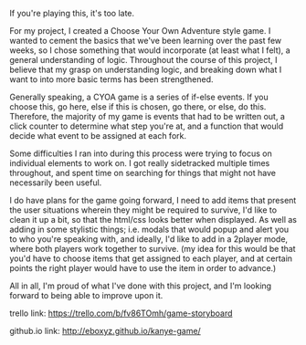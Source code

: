 If you're playing this, it's too late.

For my project, I created a Choose Your Own Adventure style game. I wanted to cement the basics that we've been learning over the past few weeks, so I chose something that would incorporate (at least what I felt), a general understanding of logic. Throughout the course of this project, I believe that my grasp on understanding logic, and breaking down what I want to into more basic terms has been strengthened. 

Generally speaking, a CYOA game is a series of if-else events. If you choose this, go here, else if this is chosen, go there, or else, do this. Therefore, the majority of my game is events that had to be written out, a click counter to determine what step you're at, and a function that would decide what event to be assigned at each fork. 

Some difficulties I ran into during this process were trying to focus on individual elements to work on. I got really sidetracked multiple times throughout, and spent time on searching for things that might not have necessarily been useful.

I do have plans for the game going forward, I need to add items that present the user situations wherein they might be required to survive, I'd like to clean it up a bit, so that the html/css looks better when displayed. As well as adding in some stylistic things; i.e. modals that would popup and alert you to who you're speaking with, and ideally, I'd like to add in a 2player mode, where both players work together to survive. (my idea for this would be that you'd have to choose items that get assigned to each player, and at certain points the right player would have to use the item in order to advance.) 

All in all, I'm proud of what I've done with this project, and I'm looking forward to being able to improve upon it. 


trello link: https://trello.com/b/fv86TOmh/game-storyboard

github.io link: http://eboxyz.github.io/kanye-game/
